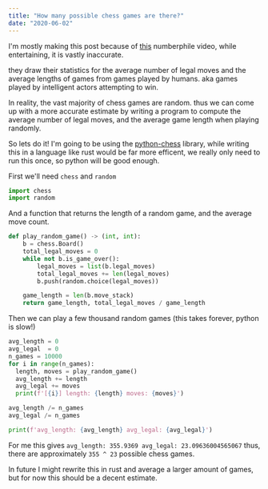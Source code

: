```yaml
---
title: "How many possible chess games are there?"
date: "2020-06-02"
---
```


I'm mostly making this post because of [this](https://www.youtube.com/watch?v=Km024eldY1A) numberphile video,
while entertaining, it is vastly inaccurate.

they draw their statistics for the average number of legal moves and the average lengths of games
from games played by humans. aka games played by intelligent actors attempting to win.

In reality, the vast majority of chess games are random. thus we can come up with a more accurate estimate by writing a program
to compute the average number of legal moves, and the average game length when playing randomly.

So lets do it! I'm going to be using the [python-chess](https://pypi.org/project/python-chess) library,
while writing this in a language like rust would be far more efficent, we really only need to run this once, so python will be good enough.

First we'll need `chess` and `random`
```py
import chess
import random
```

And a function that returns the length of a random game, and the average move count.
```py
def play_random_game() -> (int, int):
    b = chess.Board()
    total_legal_moves = 0
    while not b.is_game_over():
        legal_moves = list(b.legal_moves)
        total_legal_moves += len(legal_moves)
        b.push(random.choice(legal_moves))

    game_length = len(b.move_stack)
    return game_length, total_legal_moves / game_length
```

Then we can play a few thousand random games (this takes forever, python is slow!)
```py
avg_length = 0
avg_legal  = 0
n_games = 10000
for i in range(n_games):
  length, moves = play_random_game()
  avg_length += length
  avg_legal += moves
  print(f'[{i}] length: {length} moves: {moves}')

avg_length /= n_games
avg_legal /= n_games

print(f'avg_length: {avg_length} avg_legal: {avg_legal}')
```

For me this gives `avg_length: 355.9369 avg_legal: 23.09636004565067`
thus, there are approximately `355 ^ 23` possible chess games.

In future I might rewrite this in rust and average a larger amount of games, but for now this should be a decent estimate.
